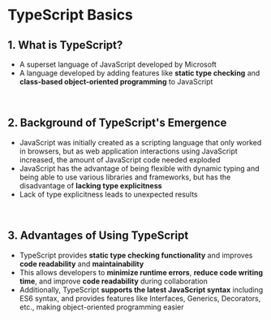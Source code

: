 # TypeScript Basics

## 1. What is TypeScript?

- A superset language of JavaScript developed by Microsoft
- A language developed by adding features like **static type checking** and **class-based object-oriented programming** to JavaScript

<br/>

## 2. Background of TypeScript's Emergence

- JavaScript was initially created as a scripting language that only worked in browsers, but as web application interactions using JavaScript increased, the amount of JavaScript code needed exploded
- JavaScript has the advantage of being flexible with dynamic typing and being able to use various libraries and frameworks, but has the disadvantage of **lacking type explicitness**
- Lack of type explicitness leads to unexpected results

<br/>

## 3. Advantages of Using TypeScript

- TypeScript provides **static type checking functionality** and improves **code readability** and **maintainability**
- This allows developers to **minimize runtime errors**, **reduce code writing time**, and improve **code readability** during collaboration
- Additionally, TypeScript **supports the latest JavaScript syntax** including ES6 syntax, and provides features like Interfaces, Generics, Decorators, etc., making object-oriented programming easier
